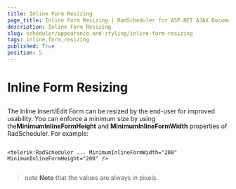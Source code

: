 ```yaml
---
title: Inline Form Resizing
page_title: Inline Form Resizing | RadScheduler for ASP.NET AJAX Documentation
description: Inline Form Resizing
slug: scheduler/appearance-and-styling/inline-form-resizing
tags: inline,form,resizing
published: True
position: 5
---
```


# Inline Form Resizing



## 

The Inline Insert/Edit Form can be resized by the end-user for improved usability. You can enforce a minimum size by using the**MinimumInlineFormHeight** and **MinimumInlineFormWidth** properties of RadScheduler. For example:

````ASPNET
	     
<telerik:RadScheduler ... MinimumInlineFormWidth="200" MinimumInlineFormHeight="200" />
				
````



>note  **Note** that the values are always in pixels.
>

